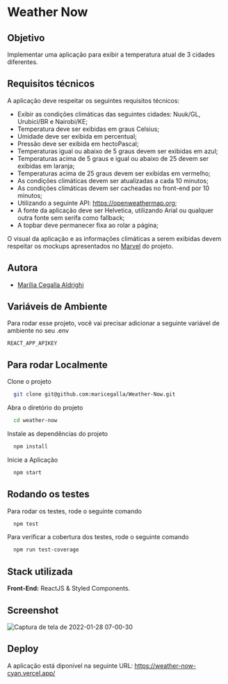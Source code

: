 # Weather Now

## Objetivo

Implementar uma aplicação para exibir a temperatura atual de 3 cidades diferentes.

## Requisitos técnicos

A aplicação deve respeitar os seguintes requisitos técnicos:

- Exibir as condições climáticas das seguintes cidades: Nuuk/GL, Urubici/BR e Nairobi/KE;
- Temperatura deve ser exibidas em graus Celsius;
- Umidade deve ser exibida em percentual;
- Pressão deve ser exibida em hectoPascal;
- Temperaturas igual ou abaixo de 5 graus devem ser exibidas em azul;
- Temperaturas acima de 5 graus e igual ou abaixo de 25 devem ser exibidas
em laranja;
- Temperaturas acima de 25 graus devem ser exibidas em vermelho;
- As condições climáticas devem ser atualizadas a cada 10 minutos;
- As condições climáticas devem ser cacheadas no front-end por 10 minutos;
- Utilizando a seguinte API: https://openweathermap.org;
- A fonte da aplicação deve ser Helvetica, utilizando Arial ou qualquer outra fonte sem serifa como fallback;
- A topbar deve permanecer fixa ao rolar a página;

O visual da aplicação e as informações climáticas a serem exibidas devem respeitar os mockups apresentados no [Marvel](https://marvelapp.com/prototype/13gd240g/screen/55669566?sign_up_origin=player) do projeto.

## Autora

- [Marília Cegalla Aldrighi](https://www.linkedin.com/in/marilia-aldrighi/)

## Variáveis de Ambiente

Para rodar esse projeto, você vai precisar adicionar a seguinte variável de ambiente no seu .env

`REACT_APP_APIKEY`

## Para rodar Localmente

Clone o projeto

```bash
  git clone git@github.com:maricegalla/Weather-Now.git
```

Abra o diretório do projeto

```bash
  cd weather-now
```

Instale as dependências do projeto

```bash
  npm install
```

Inicie a Aplicação

```bash
  npm start
```
## Rodando os testes

Para rodar os testes, rode o seguinte comando

```bash
  npm test
```

Para verificar a cobertura dos testes, rode o seguinte comando

```bash
  npm run test-coverage
```
## Stack utilizada

**Front-End:** ReactJS & Styled Components.

## Screenshot

![Captura de tela de 2022-01-28 07-00-30](https://user-images.githubusercontent.com/76533793/151604121-3e58b902-1056-4df1-a64b-835dde14d64a.png)

## Deploy

A aplicação está diponível na seguinte URL: https://weather-now-cyan.vercel.app/

